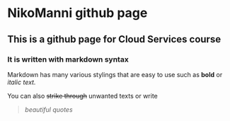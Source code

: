 # NikoManni github page

## This is a github page for Cloud Services course

### It is written with markdown syntax

Markdown has many various stylings that are easy to use such as **bold** or _italic text._

You can also ~~strike through~~ unwanted texts or write 
> _beautiful quotes_